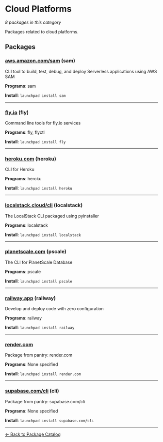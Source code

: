 # Cloud Platforms

*8 packages in this category*

Packages related to cloud platforms.

## Packages

### [aws.amazon.com/sam](../packages/aws.amazon.com/sam/index.md) (sam)

CLI tool to build, test, debug, and deploy Serverless applications using AWS SAM

**Programs**: sam

**Install**: `launchpad install sam`

---

### [fly.io](../packages/fly.io/index.md) (fly)

Command line tools for fly.io services

**Programs**: fly, flyctl

**Install**: `launchpad install fly`

---

### [heroku.com](../packages/heroku.com/index.md) (heroku)

CLI for Heroku

**Programs**: heroku

**Install**: `launchpad install heroku`

---

### [localstack.cloud/cli](../packages/localstack.cloud/cli/index.md) (localstack)

The LocalStack CLI packaged using pyinstaller

**Programs**: localstack

**Install**: `launchpad install localstack`

---

### [planetscale.com](../packages/planetscale.com/index.md) (pscale)

The CLI for PlanetScale Database

**Programs**: pscale

**Install**: `launchpad install pscale`

---

### [railway.app](../packages/railway.app/index.md) (railway)

Develop and deploy code with zero configuration

**Programs**: railway

**Install**: `launchpad install railway`

---

### [render.com](../packages/render.com/index.md)

Package from pantry: render.com

**Programs**: None specified

**Install**: `launchpad install render.com`

---

### [supabase.com/cli](../packages/supabase.com/cli/index.md) (cli)

Package from pantry: supabase.com/cli

**Programs**: None specified

**Install**: `launchpad install supabase.com/cli`

---

[← Back to Package Catalog](../package-catalog.md)
